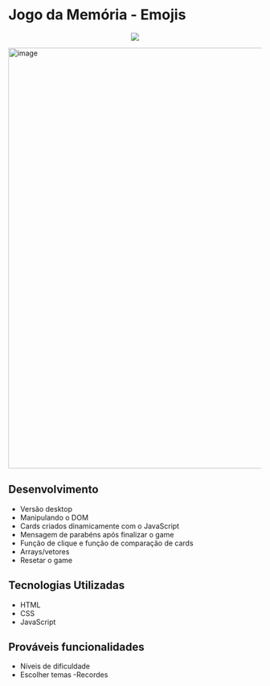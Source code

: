 # Jogo da Memória - Emojis
<p align="center">
   <img src="http://img.shields.io/static/v1?label=STATUS&message=COMPLETO&color=GREEN&style=for-the-badge"/>
</p>

<img width="1267" height="838" alt="image" src="https://github.com/user-attachments/assets/2ddebd4f-ec3f-42c9-a486-c285ee244e3b" />


## Desenvolvimento
 - Versão desktop
 - Manipulando o DOM
 - Cards criados dinamicamente com o JavaScript
 - Mensagem de parabéns após finalizar o game
 - Função de clique e função de comparação de cards
 - Arrays/vetores
 - Resetar o game


## Tecnologias Utilizadas
 - HTML
 - CSS
 - JavaScript

  ## Prováveis funcionalidades
  - Níveis de dificuldade
  - Escolher temas
   -Recordes
